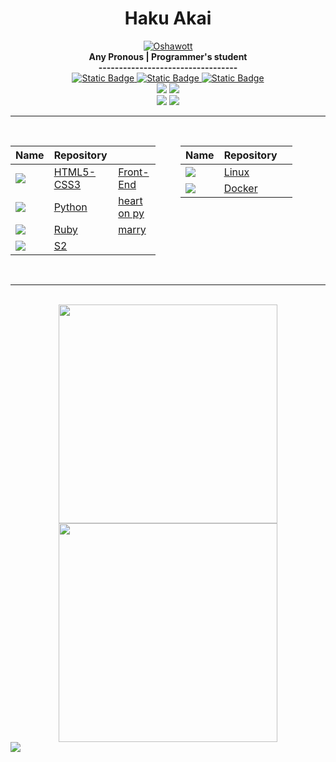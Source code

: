 <h1 align="center">Haku Akai</h1>

<div align="center">
    <a href="https://pokemondb.net/pokedex/oshawott"><img src="https://img.pokemondb.net/sprites/black-white-2/anim/shiny/oshawott.gif" alt="Oshawott"></a> <br>
    <b> Any Pronous | Programmer's student </b> <br>
    <b> ---------------------------------- </b> <br>
    <a href="https://www.dio.me/users/juhh1956">
        <img alt="Static Badge" src="https://img.shields.io/badge/DIO-blue?style=for-the-badge">
    </a>
    <a href="https://www.linkedin.com/in/hakuakai/">
        <img alt="Static Badge" src="https://img.shields.io/badge/linkedin-blue?style=for-the-badge">
    </a>
    <a href="https://www.canva.com/design/DAFhbIVJ4KY/9t40VDRbjESX_aDW0o78kw/view?utm_content=DAFhbIVJ4KY&utm_campaign=designshare&utm_medium=link&utm_source=publishsharelink">
        <img alt="Static Badge" src="https://img.shields.io/badge/me-blue?style=for-the-badge">
    </a> <br>
    <img src="https://img.shields.io/badge/HTML5-black?style=for-the-badge&logo=HTML5&logoColor=blue" />
    <img src="https://img.shields.io/badge/CSS3-black?style=for-the-badge&logo=CSS3&logoColor=blue" /> <br>
    <img src="https://img.shields.io/badge/Linux-black?style=for-the-badge&logo=Linux&logoColor=blue" /> 
    <img src="https://img.shields.io/badge/Docker-black?style=for-the-badge&logo=Docker&logoColor=blue" /> 
    <br>
    <hr>
    <br>
</div>
<div align="center" style="display: block flex">
    <table style="margin-right: 40px">
        <thead>
            <tr align="left">
                <th>Name</th>
                <th>Repository</th>
                <th></th>
            </tr>
        </thead>
    <tbody align="left">
        <tr>
            <td>
                <img src="https://img.shields.io/badge/FrontEnd-black?style=for-the-badge"/>
            </td>
            <td>
                <a href="https://github.com/HakuGarcia/HTML5-CSS3.git">HTML5-CSS3</a>
            </td>
            <td>
                <a href="https://github.com/HakuGarcia/Front-End.git">Front-End</a>
            </td>   
        </tr>
        <tr>
            <td>
                <img src="https://img.shields.io/badge/Python-black?style=for-the-badge"/>
            </td>
            <td>
                <a href="https://github.com/HakuGarcia/Python.git">Python</a>
            </td>
            <td>
                <a href="https://github.com/HakuGarcia/heart-on-py.git">heart on py</a>
            </td> 
        </tr>
        <tr>
            <td>
                <img src="https://img.shields.io/badge/Ruby-black?style=for-the-badge"/>
            </td>
            <td>
                <a href="https://github.com/HakuGarcia/Ruby.git">Ruby</a>
            </td> 
            <td>
                <a href="https://github.com/HakuGarcia/marry.git">marry</a>
            </td> 
        </tr>
        <!-- <tr>
            <td>Golang</td>
            <td>
                <a href="https://github.com/HakuAkai/Golang.git">Golang</a>
            </td>  
        </tr> -->
        <tr>
            <td>
                <img src="https://img.shields.io/badge/VBScript-black?style=for-the-badge"/>
            </td>
            <td>
                <a href="https://github.com/HakuGarcia/S2.git">S2</a>
            </td> 
            <td>
            </td> 
        </tr>
        </tbody>
        <tfoot></tfoot>
    </table>
    <br>
    <table>
        <thead>
            <tr align="left">
                <th>Name</th>
                <th>Repository</th>
                <th></th>
            </tr>
        </thead>
    <tbody align="left">
        <tr>
            <td>
                <img src="https://img.shields.io/badge/Linux-black?style=for-the-badge"/>
            </td>
            <td>
                <a href="https://github.com/HakuGarcia/Linux.git">Linux</a>
            </td> 
            <td>
            </td> 
        </tr>
        <tr>
            <td>
                <img src="https://img.shields.io/badge/Docker-black?style=for-the-badge"/>
            </td>
            <td>
                <a href="https://github.com/HakuGarcia/Docker.git">Docker</a>
            </td> 
            <td>
            </td> 
        </tr>
        </tbody>
        <tfoot></tfoot>
    </table>
</div>
<br>
<hr>
<div align="center" style="display: inline-block"><br>
    <img width="350" src="https://github-readme-stats.vercel.app/api/top-langs/?username=HakuGarcia&layout=compact&theme=transparent&hide_border=true"/>
    <img width="350" src="https://github-readme-stats.vercel.app/api?username=HakuGarcia&count_private=true&layout=compact&theme=transparent&hide_border=true"/> 
</div>
<br>
<div align="center" style="display: inline-block">
    <img src="https://streak-stats.demolab.com/?user=Garcia&theme=transparent&color=blue&background=000&border=0525B3&dates=FFF"/>
</div>
